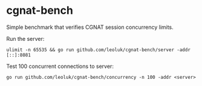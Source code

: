 # cgnat-bench

Simple benchmark that verifies CGNAT session concurrency limits.

Run the server:

    ulimit -n 65535 && go run github.com/leoluk/cgnat-bench/server -addr [::]:8081
   
Test 100 concurrent connections to server:

    go run github.com/leoluk/cgnat-bench/concurrency -n 100 -addr <server>
    
 
